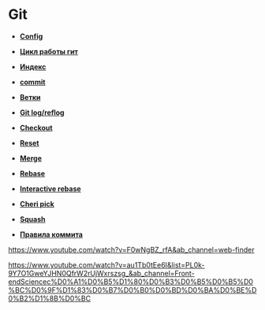 # Git

* **<a href="./pages/config/readme.md">Config</a>**
* **<a href="./pages/cycle/readme.md">Цикл работы гит</a>**
* **<a href="./pages/index/readme.md">Индекс</a>**
* **<a href="./pages/commit/readme.md">commit</a>**
* **<a href="./pages/branches/readme.md">Ветки</a>**
* **<a href="./pages/commit-style/readme.md">Git log/reflog</a>**
* **<a href="./pages/commit-style/readme.md">Checkout</a>**
* **<a href="./pages/commit-style/readme.md">Reset</a>**
* **<a href="./pages/rebase/readme.md">Merge</a>**
* **<a href="./pages/rebase/readme.md">Rebase</a>**
* **<a href="./pages/types/readme.md">Interactive rebase</a>**
* **<a href="./pages/types/readme.md">Cheri pick</a>**
* **<a href="./pages/types/readme.md">Squash</a>**


* **<a href="./pages/commit-style/readme.md">Правила коммита</a>**

https://www.youtube.com/watch?v=F0wNgBZ_rfA&ab_channel=web-finder

https://www.youtube.com/watch?v=au1Tb0tEe6I&list=PL0k-9Y7O1GweYJHN0QfrW2rUjWxrszsg_&ab_channel=Front-endSciencec%D0%A1%D0%B5%D1%80%D0%B3%D0%B5%D0%B5%D0%BC%D0%9F%D1%83%D0%B7%D0%B0%D0%BD%D0%BA%D0%BE%D0%B2%D1%8B%D0%BC